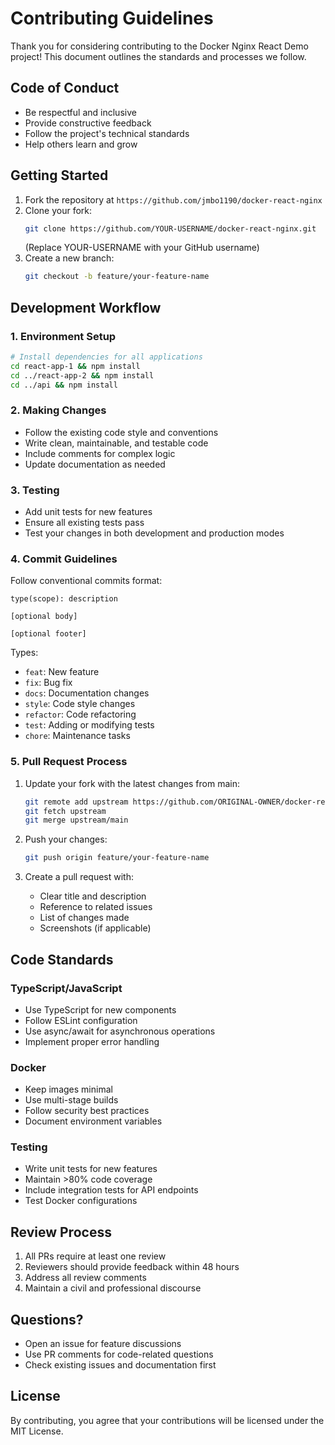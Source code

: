 # Contributing Guidelines

Thank you for considering contributing to the Docker Nginx React Demo project! This document outlines the standards and processes we follow.

## Code of Conduct

- Be respectful and inclusive
- Provide constructive feedback
- Follow the project's technical standards
- Help others learn and grow

## Getting Started

1. Fork the repository at `https://github.com/jmbo1190/docker-react-nginx`
2. Clone your fork:
   ```bash
   git clone https://github.com/YOUR-USERNAME/docker-react-nginx.git
   ```
   (Replace YOUR-USERNAME with your GitHub username)
3. Create a new branch:
   ```bash
   git checkout -b feature/your-feature-name
   ```

## Development Workflow

### 1. Environment Setup

```bash
# Install dependencies for all applications
cd react-app-1 && npm install
cd ../react-app-2 && npm install
cd ../api && npm install
```

### 2. Making Changes

- Follow the existing code style and conventions
- Write clean, maintainable, and testable code
- Include comments for complex logic
- Update documentation as needed

### 3. Testing

- Add unit tests for new features
- Ensure all existing tests pass
- Test your changes in both development and production modes

### 4. Commit Guidelines

Follow conventional commits format:

```
type(scope): description

[optional body]

[optional footer]
```

Types:
- `feat`: New feature
- `fix`: Bug fix
- `docs`: Documentation changes
- `style`: Code style changes
- `refactor`: Code refactoring
- `test`: Adding or modifying tests
- `chore`: Maintenance tasks

### 5. Pull Request Process

1. Update your fork with the latest changes from main:
   ```bash
   git remote add upstream https://github.com/ORIGINAL-OWNER/docker-react-nginx.git
   git fetch upstream
   git merge upstream/main
   ```

2. Push your changes:
   ```bash
   git push origin feature/your-feature-name
   ```

3. Create a pull request with:
   - Clear title and description
   - Reference to related issues
   - List of changes made
   - Screenshots (if applicable)

## Code Standards

### TypeScript/JavaScript
- Use TypeScript for new components
- Follow ESLint configuration
- Use async/await for asynchronous operations
- Implement proper error handling

### Docker
- Keep images minimal
- Use multi-stage builds
- Follow security best practices
- Document environment variables

### Testing
- Write unit tests for new features
- Maintain >80% code coverage
- Include integration tests for API endpoints
- Test Docker configurations

## Review Process

1. All PRs require at least one review
2. Reviewers should provide feedback within 48 hours
3. Address all review comments
4. Maintain a civil and professional discourse

## Questions?

- Open an issue for feature discussions
- Use PR comments for code-related questions
- Check existing issues and documentation first

## License

By contributing, you agree that your contributions will be licensed under the MIT License.
